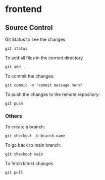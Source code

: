 # frontend


## Source Control
Git Status to see the changes
```
git status
```
To add all files in the current directory
```
git add .
```

To commit the changes:

```
git commit -m "commit message here"
```

To push the changes to the remote repository: 

```
git push
```


### Others

To create a branch: 

```
git checkout -b branch-name
```

To go back to main branch: 

```
git checkout main
```

To fetch latest changes

```
git pull
```